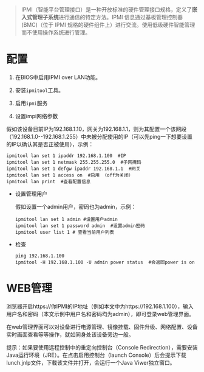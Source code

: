 > IPMI（智能平台管理接口）是一种开放标准的硬件管理接口规格，定义了**嵌入式管理子系统**进行通信的特定方法。IPMI 信息通过基板管理控制器 (BMC)（位于 IPMI 规格的硬件组件上）进行交流。使用低级硬件智能管理而不使用操作系统进行管理。



# 配置

1. 在BIOS中启用IPMI over LAN功能。

2. 安装`ipmitool`工具。

3. 启用`ipmi`服务

4. 设置impi网络参数

  假如该设备目前IP为192.168.1.10，网关为192.168.1.1，则为其配置一个该网段（192.168.1.0--192.168.1.255）中未被分配使用的IP（可以先ping一下想要设置的IP以确认其是否正被使用），示例：

  ```shell
  ipmitool lan set 1 ipaddr 192.168.1.100  #IP
  ipmitool lan set 1 netmask 255.255.255.0  #子网掩码
  ipmitool lan set 1 defgw ipaddr 192.168.1.1  #网关
  ipmitool lan set 1 access on  #启用 （off为关闭）
  ipmitool lan print  #查看配置信息
  ```

- 设置管理用户

  假如设置一个admin用户，密码也为admin，示例：

  ```shell
  ipmitool lan set 1 admin #设置用户admin
  ipmitool lan set 1 password admin  #设置admin密码
  ipmitool user list 1 # 查看当前用户列表
  ```

- 检查

  ```shell
  ping 192.168.1.100
  ipmitool -H 192.168.1.100 -U admin power status  #会返回power is on
  ```

# WEB管理

浏览器开启https://你IPMI的IP地址（例如本文中为https://192.168.1.100），输入用户名和密码（本文示例中用户名和密码均为admin），即可登录web管理界面。

在web管理界面可以对设备进行电源管理、镜像挂载、固件升级、网络配置、设备实时画面查看等等操作，就如同身处该设备旁边一般。

提示：如果要使用远程控制中的重定向控制台（Console Redirection），需要安装Java运行环境（JRE）。在点击启用控制台（launch Console）后会提示下载lunch.jnlp文件，下载该文件并打开，会运行一个Java Viwer独立窗口。